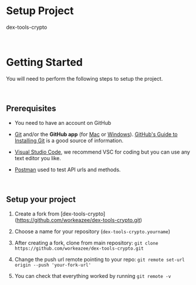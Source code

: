 # Setup Project
dex-tools-crypto

<br/>

# Getting Started

You will need to perform the following steps to setup the project.

<br/>

## Prerequisites

- You need to have an account on GitHub

* [Git](http://git-scm.com) and/or the **GitHub app** (for [Mac](http://mac.github.com) or [Windows](http://windows.github.com)). [GitHub's Guide to Installing Git](https://help.github.com/articles/set-up-git) is a good source of information.

- [Visual Studio Code](https://code.visualstudio.com/), we recommend VSC for coding but you can use any text editor you like.

- [Postman](https://www.getpostman.com/) used to test API urls and methods.

<br/>

## Setup your project

1. Create a fork from [dex-tools-crypto] (https://github.com/workeazee/dex-tools-crypto.git)

2. Choose a name for your repository (`dex-tools-crypto.yourname`)

3. After creating a fork, clone from main repository: `git clone https://github.com/workeazee/dex-tools-crypto.git`

4. Change the push url remote pointing to your repo: `git remote set-url origin --push 'your-fork-url'`

5. You can check that everything worked by running `git remote -v`
<br/>

<br/>
